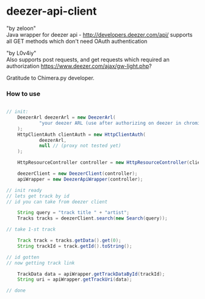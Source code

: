 deezer-api-client
=================
"by zeloon"\
Java wrapper for deezer api - http://developers.deezer.com/api/ supports
all GET methods which don't need OAuth authentication

"by L0v4iy"\
Also supports post requests, and get requests which required an authorization  https://www.deezer.com/ajax/gw-light.php?

Gratitude to Chimera.py developer.

### How to use

```java

// init:
    DeezerArl deezerArl = new DeezerArl(
            "your deezer ARL (use after authorizing on deezer in chromium browser: show code->application->Cookies->https://www.deezer.com->arl)"
    );
    HttpClientAuth clientAuth = new HttpClientAuth(
            deezerArl,
            null // (proxy not tested yet)
    );

    HttpResourceController controller = new HttpResourceController(clientAuth);

    deezerClient = new DeezerClient(controller);
    apiWrapper = new DeezerApiWrapper(controller);

// init ready
// lets get track by id
// id you can take from deezer client 

    String query = "track title " + "artist";
    Tracks tracks = deezerClient.search(new Search(query));

// take 1-st track

    Track track = tracks.getData().get(0);
    String trackId = track.getId().toString();

// id gotten
// now getting track link

    TrackData data = apiWrapper.getTrackDataById(trackId);
    String uri = apiWrapper.getTrackUri(data);

// done
```

